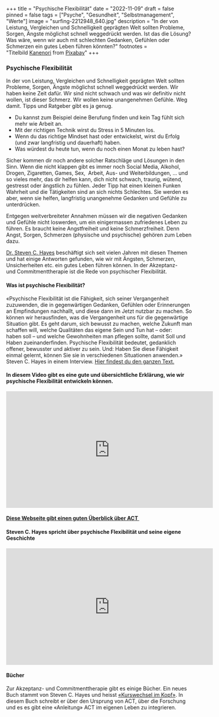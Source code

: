 +++
title = "Psychische Flexibilität"
date = "2022-11-09"
draft = false
pinned = false
tags = ["Psyche", "Gesundheit", "Selbstmanagement", "Werte"]
image = "surfing-2212948_640.jpg"
description = "In der von Leistung, Vergleichen und Schnelligkeit geprägten Welt sollten Probleme, Sorgen, Ängste möglichst schnell weggedrückt werden. Ist das die Lösung? Was wäre, wenn wir auch mit schlechten Gedanken, Gefühlen oder Schmerzen ein gutes Leben führen könnten?"
footnotes = "Titelbild [Kanenori](https://pixabay.com/users/kanenori-4749850/?utm_source=link-attribution&utm_medium=referral&utm_campaign=image&utm_content=2212948) from [Pixabay](https://pixabay.com//?utm_source=link-attribution&utm_medium=referral&utm_campaign=image&utm_content=2212948)"
+++
### Psychische Flexibilität

In der von Leistung, Vergleichen und Schnelligkeit geprägten Welt sollten Probleme, Sorgen, Ängste möglichst schnell weggedrückt werden. Wir haben keine Zeit dafür. Wir sind nicht schwach und was wir definitiv nicht wollen, ist dieser Schmerz. Wir wollen keine unangenehmen Gefühle. Weg damit. Tipps und Ratgeber gibt es ja genug.  

* Du kannst zum Beispiel deine Berufung finden und kein Tag fühlt sich mehr wie Arbeit an.  
* Mit der richtigen Technik wirst du Stress in 5 Minuten los.  
* Wenn du das richtige Mindset hast oder entwickelst, wirst du Erfolg (und zwar langfristig und dauerhaft) haben.  
* Was würdest du heute tun, wenn du noch einen Monat zu leben hast?  

Sicher kommen dir noch andere solcher Ratschläge und Lösungen in den Sinn. Wenn die nicht klappen gibt es immer noch Social Media, Alkohol, Drogen, Zigaretten, Games, Sex,  Arbeit, Aus- und Weiterbildungen, … und so vieles mehr, das dir helfen kann, dich nicht schwach, traurig, wütend, gestresst oder ängstlich zu fühlen. Jeder Tipp hat einen kleinen Funken Wahrheit und die Tätigkeiten sind an sich nichts Schlechtes. Sie werden es aber, wenn sie helfen, langfristig unangenehme Gedanken und Gefühle zu unterdrücken.  

Entgegen weitverbreiteter Annahmen müssen wir die negativen Gedanken und Gefühle nicht loswerden, um ein einigermassen zufriedenes Leben zu führen. Es braucht keine Angstfreiheit und keine Schmerzfreiheit. Denn Angst, Sorgen, Schmerzen (physische und psychische) gehören zum Leben dazu.  

[Dr. Steven C. Hayes](https://de.wikipedia.org/wiki/Steven_C._Hayes) beschäftigt sich seit vielen Jahren mit diesen Themen und hat einige Antworten gefunden, wie wir mit Ängsten, Schmerzen, Unsicherheiten etc. ein gutes Leben führen können. In der Akzeptanz- und Commitmenttherapie ist die Rede von psychischer Flexibilität.  

#### Was ist psychische Flexibilität?  

«Psychische Flexibilität ist die Fähigkeit, sich seiner Vergangenheit zuzuwenden, die in gegenwärtigen Gedanken, Gefühlen oder Erinnerungen an Empfindungen nachhallt, und diese dann im Jetzt nutzbar zu machen. So können wir herausfinden, was die Vergangenheit uns für die gegenwärtige Situation gibt. Es geht darum, sich bewusst zu machen, welche Zukunft man schaffen will, welche Qualitäten das eigene Sein und Tun hat – oder: haben soll – und welche Gewohnheiten man pflegen sollte, damit Soll und Haben zueinanderfinden. Psychische Flexibilität bedeutet, gedanklich offener, bewusster und aktiver zu sein. Und: Haben Sie diese Fähigkeit einmal gelernt, können Sie sie in verschiedenen Situationen anwenden.» Steven C. Hayes in einem Interview. [Hier findest du den ganzen Text.](https://journal.getabstract.com/de/2021/04/13/psychische-flexibilitaet-bedeutet-ermaechtigung-der-menschen/) 

#### In diesem Video gibt es eine gute und übersichtliche Erklärung, wie wir psychische Flexibilität entwickeln können.  

<iframe width="560" height="315" src="https://www.youtube.com/embed/L8_ssFiXJ_E" title="YouTube video player" frameborder="0" allow="accelerometer; autoplay; clipboard-write; encrypted-media; gyroscope; picture-in-picture" allowfullscreen></iframe>

#### [Diese Webseite gibt einen guten Überblick über ACT ](https://www.actitude.de/magazin/akzeptanz-und-commitment-therapie)

#### Steven C. Hayes spricht über psychische Flexibilität und seine eigene Geschichte

<iframe width="560" height="315" src="https://www.youtube.com/embed/o79_gmO5ppg" title="YouTube video player" frameborder="0" allow="accelerometer; autoplay; clipboard-write; encrypted-media; gyroscope; picture-in-picture" allowfullscreen></iframe>


#### Bücher 

Zur Akzeptanz- und Commitmenttherapie gibt es einige Bücher. Ein neues Buch stammt von Steven C. Hayes und heisst [«Kurswechsel im Kopf»](https://www.exlibris.ch/de/buecher-buch/deutschsprachige-buecher/steven-c-hayes/kurswechsel-im-kopf/id/9783407864475/?gclid=Cj0KCQiAmaibBhCAARIsAKUlaKQKW-1xY485yBNnHxnRFX6uAZkw1pAh0_vD4ab_dDxOudECcfWAYqcaAtwXEALw_wcB&gclsrc=aw.ds). In diesem Buch schreibt er über den Ursprung von ACT, über die Forschung und es es gibt eine «Anleitung» ACT im eigenen Leben zu integrieren.